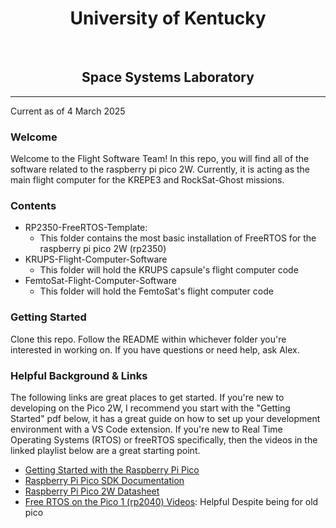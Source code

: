 <div id="toc">
  <ul align="center" style="list-style: none">
    <summary>
      <h1>
        University of Kentucky
      </h1>
     <br>
     <h2>Space Systems Laboratory</h2>
    </summary>
  </ul>
</div>

----
Current as of 4 March 2025

### Welcome
Welcome to the Flight Software Team!  In this repo, you will find all of the software related to the raspberry pi pico 2W.  Currently, it is acting as the main flight computer for the KREPE3 and RockSat-Ghost missions.  

### Contents
* RP2350-FreeRTOS-Template:
  * This folder contains the most basic installation of FreeRTOS for the raspberry pi pico 2W (rp2350)
* KRUPS-Flight-Computer-Software
  * This folder will hold the KRUPS capsule's flight computer code
* FemtoSat-Flight-Computer-Software
  * This folder will hold the FemtoSat's flight computer code

### Getting Started
Clone this repo. Follow the README within whichever folder you're interested in working on. If you have questions or need help, ask Alex.

### Helpful Background & Links
The following links are great places to get started.  If you're new to developing on the Pico 2W, I recommend you start with the "Getting Started" pdf below, it has a great guide on how to set up your development environment with a VS Code extension.  If you're new to Real Time Operating Systems (RTOS) or freeRTOS specifically, then the videos in the linked playlist below are a great starting point.
* [Getting Started with the Raspberry Pi Pico](https://datasheets.raspberrypi.com/pico/getting-started-with-pico.pdf)
* [Raspberry Pi Pico SDK Documentation](https://datasheets.raspberrypi.com/pico/raspberry-pi-pico-c-sdk.pdf)
* [Raspberry Pi Pico 2W Datasheet](https://datasheets.raspberrypi.com/picow/pico-2-w-datasheet.pdf)
* [Free RTOS on the Pico 1 (rp2040) Videos](https://youtube.com/playlist?list=PLEB5F4gTNK68zDlrXbcCgJ6NejaP0PvHX&feature=shared): Helpful Despite being for old pico
